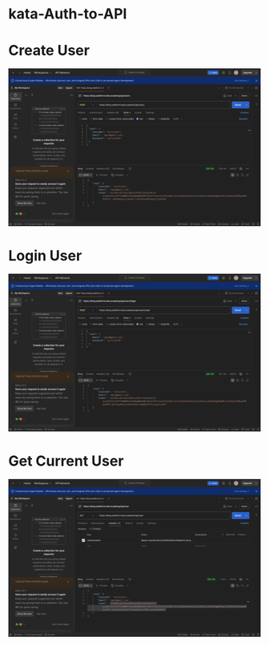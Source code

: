 # kata-Auth-to-API
# Create User
![Create User](https://github.com/kmaninaa/kata-Auth-to-API/raw/main/img/CreateUser.png)
# Login User
![Login User](https://github.com/kmaninaa/kata-Auth-to-API/raw/main/img/LoginUser.png)
# Get Current User
![Get Current User](https://github.com/kmaninaa/kata-Auth-to-API/raw/main/img/GetCurrentUser.png)




